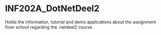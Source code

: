 INF202A_DotNetDeel2
===================

Holds the information, tutorial and demo applications about the assignment from school regarding the .netdeel2 course.